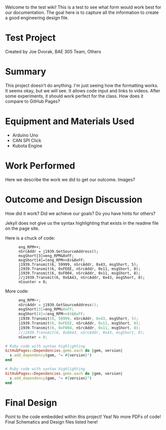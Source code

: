
Welcome to the test wiki! This is a test to see what form would work best for our documentation. The goal here is to capture all the information to create a good engineering design file.

# Test Project
Created by Joe Dvorak, BAE 305 Team, Others

# Summary
This project doesn't do anything. I'm just seeing how the formatting works. It seems okay, but we will see. It allows code input and links to videos. After some experiments, it should work perfect for the class. How does it compare to GitHub Pages?

# Equipment and Materials Used
* Arduino Uno
* CAN SPI Click
* Kubota Engine

# Work Performed
Here we describe the work we did to get our outcome.
Images?

# Outcome and Design Discussion
How did it work? Did we achieve our goals? Do you have hints for others?

Jekyll does not give us the syntax highlighting that exists in the readme file on the page site.

Here is a chuck of code:

```arduino
      eng_RPM++;
      nSrcAddr = j1939.GetSourceAddress();
      msgShort[3]=eng_RPM&0xFF;
      msgShort[4]=(eng_RPM>>8)&0xFF;
      j1939.Transmit(6, 59999, nSrcAddr, 0x43, msgShort, 5);
      j1939.Transmit(6, 0xFEEE, nSrcAddr, 0x11, msgShort, 8);
      j1939.Transmit(6, 0xF004, nSrcAddr, 0x11, msgShort, 8);
      //j1939.Transmit(6, 0xEA43, nSrcAddr, 0x43, msgShort, 8);
      nCounter = 0;
```
More code:

```c
      eng_RPM++;
      nSrcAddr = j1939.GetSourceAddress();
      msgShort[3]=eng_RPM&0xFF;
      msgShort[4]=(eng_RPM>>8)&0xFF;
      j1939.Transmit(6, 59999, nSrcAddr, 0x43, msgShort, 5);
      j1939.Transmit(6, 0xFEEE, nSrcAddr, 0x11, msgShort, 8);
      j1939.Transmit(6, 0xF004, nSrcAddr, 0x11, msgShort, 8);
      //j1939.Transmit(6, 0xEA43, nSrcAddr, 0x43, msgShort, 8);
      nCounter = 0;
```

```Ruby
# Ruby code with syntax highlighting
GitHubPages::Dependencies.gems.each do |gem, version|
  s.add_dependency(gem, "= #{version}")
end
```

```ruby
# Ruby code with syntax highlighting
GitHubPages::Dependencies.gems.each do |gem, version|
  s.add_dependency(gem, "= #{version}")
end
```

# Final Design
Point to the code embedded within this project! Yea! No more PDFs of code! Final Schematics and Design files listed here!
